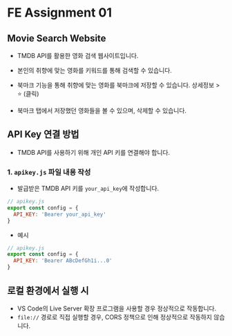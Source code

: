# FE Assignment 01

## Movie Search Website

- TMDB API를 활용한 영화 검색 웹사이트입니다.

- 본인의 취향에 맞는 영화를 키워드를 통해 검색할 수 있습니다.

- 북마크 기능을 통해 취향에 맞는 영화를 북마크에 저장할 수 있습니다.
상세정보 > ⭐ (클릭)

- 북마크 탭에서 저장했던 영화들을 볼 수 있으며, 삭제할 수 있습니다.

## API Key 연결 방법

- TMDB API를 사용하기 위해 개인 API 키를 연결해야 합니다.

### 1. `apikey.js` 파일 내용 작성

- 발급받은 TMDB API 키를 `your_api_key`에 작성합니다.

```js
// apikey.js
export const config = {
  API_KEY: 'Bearer your_api_key'
}
```

- 예시
```js
// apikey.js
export const config = {
  API_KEY: 'Bearer ABcDefGh1i...0'
}
```

## 로컬 환경에서 실행 시
- VS Code의 Live Server 확장 프로그램을 사용할 경우 정상적으로 작동합니다.
- `file://` 경로로 직접 실행할 경우, CORS 정책으로 인해 정상적으로 작동하지 않습니다.